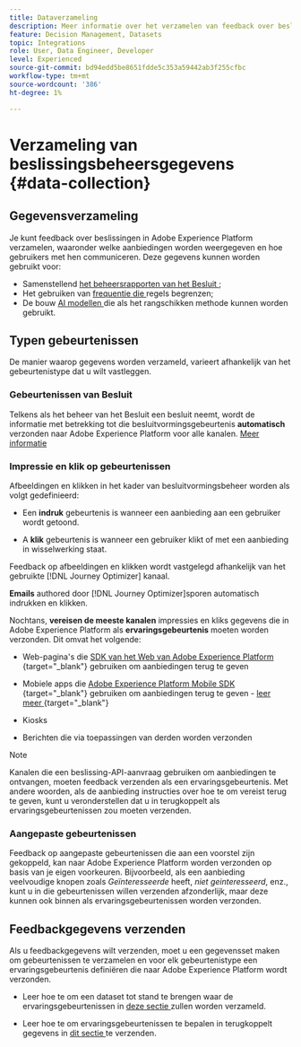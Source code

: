 ```yaml
---
title: Dataverzameling
description: Meer informatie over het verzamelen van feedback over beslissingsbeheer
feature: Decision Management, Datasets
topic: Integrations
role: User, Data Engineer, Developer
level: Experienced
source-git-commit: bd94edd5be8651fdde5c353a59442ab3f255cfbc
workflow-type: tm+mt
source-wordcount: '386'
ht-degree: 1%

---
```


# Verzameling van beslissingsbeheersgegevens {#data-collection}

## Gegevensverzameling

Je kunt feedback over beslissingen in Adobe Experience Platform verzamelen, waaronder welke aanbiedingen worden weergegeven en hoe gebruikers met hen communiceren. Deze gegevens kunnen worden gebruikt voor:
* Samenstellend [ het beheersrapporten van het Besluit ](../reports/get-started-events.md);
* Het gebruiken van [ frequentie die ](../offer-library/add-constraints.md#capping) regels begrenzen;
* De bouw [ AI modellen ](../ranking/create-ranking-strategies.md) die als het rangschikken methode kunnen worden gebruikt.

## Typen gebeurtenissen

De manier waarop gegevens worden verzameld, varieert afhankelijk van het gebeurtenistype dat u wilt vastleggen.

### Gebeurtenissen van Besluit

Telkens als het beheer van het Besluit een besluit neemt, wordt de informatie met betrekking tot die besluitvormingsgebeurtenis **automatisch** verzonden naar Adobe Experience Platform voor alle kanalen. [Meer informatie](../reports/get-started-events.md)

### Impressie en klik op gebeurtenissen

Afbeeldingen en klikken in het kader van besluitvormingsbeheer worden als volgt gedefinieerd:

* Een **indruk** gebeurtenis is wanneer een aanbieding aan een gebruiker wordt getoond.

* A **klik** gebeurtenis is wanneer een gebruiker klikt of met een aanbieding in wisselwerking staat.

Feedback op afbeeldingen en klikken wordt vastgelegd afhankelijk van het gebruikte [!DNL Journey Optimizer] kanaal.

**Emails** authored door [!DNL Journey Optimizer] **&#x200B;**&#x200B;sporen automatisch indrukken en klikken.

Nochtans, **vereisen de meeste kanalen** impressies en kliks gegevens die in Adobe Experience Platform als **ervaringsgebeurtenis** moeten worden verzonden. Dit omvat het volgende:

* Web-pagina&#39;s die [ SDK van het Web van Adobe Experience Platform ](https://experienceleague.adobe.com/docs/experience-platform/edge/home.html?lang=nl-NL){target="_blank"} gebruiken om aanbiedingen terug te geven

* Mobiele apps die [ Adobe Experience Platform Mobile SDK ](https://experienceleague.adobe.com/docs/platform-learn/data-collection/mobile-sdk/overview.html?lang=nl-NL){target="_blank"} gebruiken om aanbiedingen terug te geven - [ leer meer ](https://developer.adobe.com/client-sdks/documentation/adobe-journey-optimizer-decisioning/#ab-sj-tracking-servers){target="_blank"}
* Kiosks
* Berichten die via toepassingen van derden worden verzonden
  <!--Mobile push notifications authored by [!DNL Journey Optimizer] - [Learn more](https://developer.adobe.com/client-sdks/documentation/adobe-journey-optimizer/api-reference/#handlenotificationresponse){target="_blank"}-->

>[!NOTE]
>
>Kanalen die een beslissing-API-aanvraag gebruiken om aanbiedingen te ontvangen, moeten feedback verzenden als een ervaringsgebeurtenis. Met andere woorden, als de aanbieding instructies over hoe te om vereist terug te geven, kunt u veronderstellen dat u in terugkoppelt als ervaringsgebeurtenissen zou moeten verzenden.

### Aangepaste gebeurtenissen

Feedback op aangepaste gebeurtenissen die aan een voorstel zijn gekoppeld, kan naar Adobe Experience Platform worden verzonden op basis van je eigen voorkeuren. Bijvoorbeeld, als een aanbieding veelvoudige knopen zoals *Geïnteresseerde* heeft, *niet geinteresseerd*, enz., kunt u in die gebeurtenissen willen verzenden afzonderlijk, maar deze kunnen ook binnen als ervaringsgebeurtenissen worden verzonden.

## Feedbackgegevens verzenden

Als u feedbackgegevens wilt verzenden, moet u een gegevensset maken om gebeurtenissen te verzamelen en voor elk gebeurtenistype een ervaringsgebeurtenis definiëren die naar Adobe Experience Platform wordt verzonden.

* Leer hoe te om een dataset tot stand te brengen waar de ervaringsgebeurtenissen in [ deze sectie ](create-dataset.md) zullen worden verzameld.

* Leer hoe te om ervaringsgebeurtenissen te bepalen in terugkoppelt gegevens in [ dit sectie ](schema-requirement.md) te verzenden.
